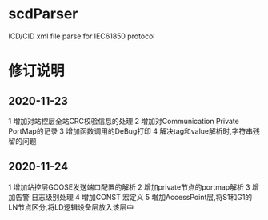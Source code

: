 # scdParser
ICD/CID xml file parse for IEC61850 protocol

# 修订说明
## 2020-11-23
1 增加对站控层全站CRC校验信息的处理
2 增加对Communication Private PortMap的记录
3 增加函数调用的DeBug打印
4 解决tag和value解析时,字符串残留的问题

## 2020-11-24
1 增加站控层GOOSE发送端口配置的解析
2 增加private节点的portmap解析
3 增加告警 日志级别处理
4 增加CONST 宏定义
5 增加AccessPoint层,将S1和G1的LN节点区分,将LD逻辑设备层放入该层中
   